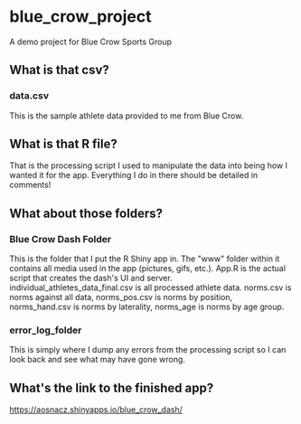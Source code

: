 # blue_crow_project
A demo project for Blue Crow Sports Group

## What is that csv? 
### data.csv 
This is the sample athlete data provided to me from Blue Crow.

## What is that R file?
That is the processing script I used to manipulate the data into being how I wanted it for the app. Everything I do in there should be detailed in comments!

## What about those folders?

### Blue Crow Dash Folder
This is the folder that I put the R Shiny app in. The "www" folder within it contains all media used in the app (pictures, gifs, etc.).
App.R is the actual script that creates the dash's UI and server. 
individual_athletes_data_final.csv is all processed athlete data.
norms.csv is norms against all data, norms_pos.csv is norms by position, norms_hand.csv is norms by laterality, norms_age is norms by age group.

### error_log_folder
This is simply where I dump any errors from the processing script so I can look back and see what may have gone wrong.

## What's the link to the finished app?
https://aosnacz.shinyapps.io/blue_crow_dash/

